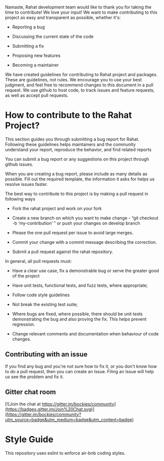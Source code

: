 Namaste, Rahat development team would like to thank you for taking the time to contribute! We love your input! We want to make contributing to this project as easy and transparent as possible, whether it's:

-   Reporting a bug
    
-   Discussing the current state of the code
    
-   Submitting a fix
    
-   Proposing new features
    
-   Becoming a maintainer
    

We have created guidelines for contributing to Rahat project and packages. These are guidelines, not rules. We encourage you to use your best judgment, and feel free to recommend changes to this document in a pull request. We use github to host code, to track issues and feature requests, as well as accept pull requests.

# How to contribute to the Rahat Project?

This section guides you through submitting a bug report for Rahat. Following these guidelines helps maintainers and the community understand your report, reproduce the behavior, and find related reports

  

You can submit a bug report or any suggestions on this project through github issues.

  

When you are creating a bug report, please include as many details as possible. Fill out the required template, the information it asks for helps us resolve issues faster.

  

The best way to contribute to this project is by making a pull request in following ways

  

-   Fork the rahat project and work on your fork
    
-   Create a new branch on which you want to make change - “git checkout -b ‘my-contribution’ ” or push your changes on develop branch
    
-   Please the one pull request per issue to avoid large merges.
    
-   Commit your change with a commit message describing the correction.
    
-   Submit a pull request against the rahat repository.
    

  

In general, all pull requests must:

  

-   Have a clear use case, fix a demonstrable bug or serve the greater good of the project
    

  

-   Have unit tests, functional tests, and fuzz tests, where appropriate;
    
-   Follow code style guidelines
    
-   Not break the existing test suite;
    
-   Where bugs are fixed, where possible, there should be unit tests demonstrating the bug and also proving the fix. This helps prevent regression.
    
-   Change relevant comments and documentation when behaviour of code changes.
    

  

## Contributing with an issue

If you find any bug and you're not sure how to fix it, or you don't know how to do a pull request, then you can create an Issue. Filing an Issue will help us see the problem and fix it.

  
  
 
## Gitter chat room
[![Join the chat at https://gitter.im/bockies/community](https://badges.gitter.im/Join%20Chat.svg)](https://gitter.im/bockies/community?utm_source=badge&utm_medium=badge&utm_content=badge)

# Style Guide

This repository uses eslint to enforce air-bnb coding styles.
